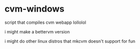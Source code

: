 # cvm-windows
script that compiles cvm webapp lollolol

i might make a bettervm version

i might do other linux distros that mkcvm doesn't support for fun
